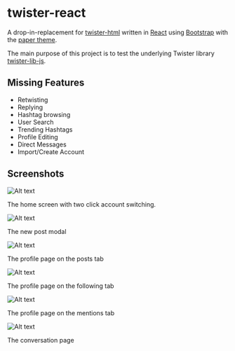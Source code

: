 # twister-react
A drop-in-replacement for [twister-html](https://github.com/miguelfreitas/twister-html) written in [React](https://facebook.github.io/react/) using [Bootstrap](http://getbootstrap.com/) with the [paper theme](https://bootswatch.com/paper/).

The main purpose of this project is to test the underlying Twister library [twister-lib-js](https://github.com/tschaul/twister-lib-js).


## Missing Features			

* Retwisting
* Replying
* Hashtag browsing
* User Search
* Trending Hashtags
* Profile Editing
* Direct Messages
* Import/Create Account

## Screenshots

![Alt text](/screenshots/home.png?raw=true "Home")

The home screen with two click account switching.

![Alt text](/screenshots/post.png?raw=true "New Post Modal")

The new post modal

![Alt text](/screenshots/profile.png?raw=true "Profile")

The profile page on the posts tab

![Alt text](/screenshots/following.png?raw=true "Following")

The profile page on the following tab

![Alt text](/screenshots/mentions.png?raw=true "Mentions")

The profile page on the mentions tab

![Alt text](/screenshots/conversation.png?raw=true "Conversation")

The conversation page
